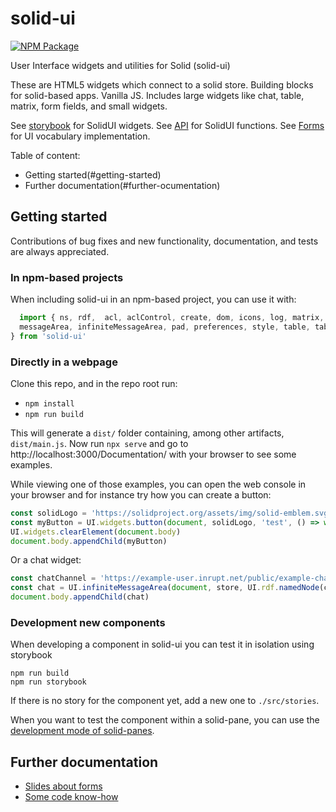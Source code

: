 # solid-ui

[![NPM Package](https://img.shields.io/npm/v/solid-ui.svg)](https://www.npmjs.com/package/solid-ui)

User Interface widgets and utilities for Solid (solid-ui)

These are HTML5 widgets which connect to a solid store. Building blocks for solid-based apps.
Vanilla JS.  Includes large widgets like chat, table, matrix, form fields, and small widgets.

See [storybook](http://solidos.github.io/solid-ui/examples/storybook/) for SolidUI widgets.
See [API](https://solidos.github.io/solid-ui/Documentation/api/) for SolidUI functions.
See [Forms](https://solidos.github.io/solid-ui/Documentation/form-examples/demo.html) for UI vocabulary implementation.

Table of content:
- Getting started(#getting-started)
- Further documentation(#further-ocumentation)


## Getting started

Contributions of bug fixes and new functionality, documentation, and tests are
always appreciated.

### In npm-based projects
When including solid-ui in an npm-based project, you can use it with:

```js
  import { ns, rdf,  acl, aclControl, create, dom, icons, log, matrix, media,
  messageArea, infiniteMessageArea, pad, preferences, style, table, tabs, utils, widgets, versionInfo
} from 'solid-ui'

```
### Directly in a webpage
Clone this repo, and in the repo root run:

* `npm install`
* `npm run build`

This will generate a `dist/` folder containing, among other artifacts, `dist/main.js`.
Now run `npx serve` and go to http://localhost:3000/Documentation/ with your browser to see some examples.

While viewing one of those examples, you can open the web console in your browser and for instance
try how you can create a button:
```js
const solidLogo = 'https://solidproject.org/assets/img/solid-emblem.svg'
const myButton = UI.widgets.button(document, solidLogo, 'test', () => window.alert('clicked!'))
UI.widgets.clearElement(document.body)
document.body.appendChild(myButton)
```

Or a chat widget:
```js
const chatChannel = 'https://example-user.inrupt.net/public/example-chat/index.ttl#this'
const chat = UI.infiniteMessageArea(document, store, UI.rdf.namedNode(chatChannel))
document.body.appendChild(chat)
```

### Development new components

When developing a component in solid-ui you can test it in isolation using storybook

```
npm run build
npm run storybook
```

If there is no story for the component yet, add a new one to `./src/stories`.

When you want to test the component within a solid-pane, you can use the [development mode of solid-panes](https://github.com/solidos/solid-panes#development).
 
## Further documentation
- [Slides about forms](https://solidos.github.io/solid-ui/Documentation/talks/FormsTalk.html)
- [Some code know-how](https://github.com/SolidOS/solidos/wiki/2.-Solid-UI-know-how)
